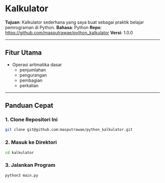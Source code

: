 # Kalkulator

**Tujuan**: Kalkulator sederhana yang saya buat sebagai praktik belajar pemrograman di Python.
**Bahasa**: Python
**Repo**: https://github.com/masputrawae/python_kalkulator
**Versi**: 1.0.0

---

## Fitur Utama

- Operasi aritmatika dasar
	- penjumlahan
	- pengurangan
	- pembagian
	- perkalian

---

## Panduan Cepat

### 1. Clone Repositori Ini

```bash
git clone git@github.com:masputrawae/python_kalkulator.git
```

### 2. Masuk ke Direktori

```bash
cd kalkulator
```

### 3. Jalankan Program

```bash
python3 main.py
```
